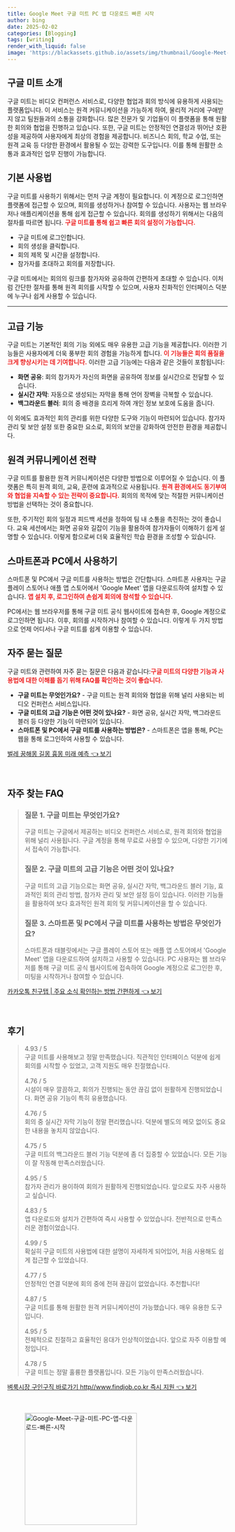 ```yaml
---
title: Google Meet 구글 미트 PC 앱 다운로드 빠른 시작
author: bing
date: 2025-02-02
categories: [Blogging]
tags: [writing]
render_with_liquid: false
image: 'https://blackassets.github.io/assets/img/thumbnail/Google-Meet-구글-미트-PC-앱-다운로드-빠른-시작.webp'
---
```



<h2 id='구글-미트-소개'>구글 미트 소개</h2>

<p>구글 미트는 비디오 컨퍼런스 서비스로, 다양한 협업과 회의 방식에 유용하게 사용되는 플랫폼입니다. 이 서비스는 원격 커뮤니케이션을 가능하게 하여, 물리적 거리에 구애받지 않고 팀원들과의 소통을 강화합니다. 많은 전문가 및 기업들이 이 플랫폼을 통해 원활한 회의와 협업을 진행하고 있습니다. 또한, 구글 미트는 안정적인 연결성과 뛰어난 호환성을 제공하여 사용자에게 최상의 경험을 제공합니다. 비즈니스 회의, 학교 수업, 또는 원격 교육 등 다양한 환경에서 활용될 수 있는 강력한 도구입니다. 이를 통해 원활한 소통과 효과적인 업무 진행이 가능합니다.</p>

<h2 id='기본-사용법'>기본 사용법</h2>

<p>구글 미트를 사용하기 위해서는 먼저 구글 계정이 필요합니다. 이 계정으로 로그인하면 플랫폼에 접근할 수 있으며, 회의를 생성하거나 참여할 수 있습니다. 사용자는 웹 브라우저나 애플리케이션을 통해 쉽게 접근할 수 있습니다. 회의를 생성하기 위해서는 다음의 절차를 따르면 됩니다. <b><span style="color: #ee2323;">구글 미트를 통해 쉽고 빠른 회의 설정이 가능합니다.</span></b></p>

<ul>
    <li>구글 미트에 로그인합니다.</li>
    <li>회의 생성을 클릭합니다.</li>
    <li>회의 제목 및 시간을 설정합니다.</li>
    <li>참가자를 초대하고 회의를 저장합니다.</li>
</ul>

<p>구글 미트에서는 회의의 링크를 참가자와 공유하여 간편하게 초대할 수 있습니다. 이처럼 간단한 절차를 통해 원격 회의를 시작할 수 있으며, 사용자 친화적인 인터페이스 덕분에 누구나 쉽게 사용할 수 있습니다.</p>

<hr />

<h2 id='고급-기능'>고급 기능</h2>

<p>구글 미트는 기본적인 회의 기능 외에도 매우 유용한 고급 기능을 제공합니다. 이러한 기능들은 사용자에게 더욱 풍부한 회의 경험을 가능하게 합니다. <b><span style="color: #ee2323;">이 기능들은 회의 품질을 크게 향상시키는 데 기여합니다.</span></b> 이러한 고급 기능에는 다음과 같은 것들이 포함됩니다:</p>

<ul>
    <li><b>화면 공유</b>: 회의 참가자가 자신의 화면을 공유하여 정보를 실시간으로 전달할 수 있습니다.</li>
    <li><b>실시간 자막</b>: 자동으로 생성되는 자막을 통해 언어 장벽을 극복할 수 있습니다.</li>
    <li><b>백그라운드 블러</b>: 회의 중 배경을 흐리게 하여 개인 정보 보호에 도움을 줍니다.</li>
</ul>

<p>이 외에도 효과적인 회의 관리를 위한 다양한 도구와 기능이 마련되어 있습니다. 참가자 관리 및 보안 설정 또한 중요한 요소로, 회의의 보안을 강화하여 안전한 환경을 제공합니다.</p>

<h2 id='원격-커뮤니케이션-전략'>원격 커뮤니케이션 전략</h2>

<p>구글 미트를 활용한 원격 커뮤니케이션은 다양한 방법으로 이루어질 수 있습니다. 이 플랫폼은 특히 원격 회의, 교육, 훈련에 효과적으로 사용됩니다. <b><span style="color: #ee2323;">원격 환경에서도 동기부여와 협업을 지속할 수 있는 전략이 중요합니다.</span></b> 회의의 목적에 맞는 적절한 커뮤니케이션 방법을 선택하는 것이 중요합니다.</p>

<p>또한, 주기적인 회의 일정과 피드백 세션을 정하여 팀 내 소통을 촉진하는 것이 좋습니다. 교육 세션에서는 화면 공유와 길잡이 기능을 활용하여 참가자들이 이해하기 쉽게 설명할 수 있습니다. 이렇게 함으로써 더욱 효율적인 학습 환경을 조성할 수 있습니다.</p>

<h2 id='스마트폰과-PC에서-사용하기'>스마트폰과 PC에서 사용하기</h2>

<p>스마트폰 및 PC에서 구글 미트를 사용하는 방법은 간단합니다. 스마트폰 사용자는 구글 플레이 스토어나 애플 앱 스토어에서 'Google Meet' 앱을 다운로드하여 설치할 수 있습니다. <b><span style="color: #ee2323;">앱 설치 후, 로그인하여 손쉽게 회의에 참석할 수 있습니다.</span></b></p>

<p>PC에서는 웹 브라우저를 통해 구글 미트 공식 웹사이트에 접속한 후, Google 계정으로 로그인하면 됩니다. 이후, 회의를 시작하거나 참여할 수 있습니다. 이렇게 두 가지 방법으로 언제 어디서나 구글 미트를 쉽게 이용할 수 있습니다.</p>

<h2 id='자주-묻는-질문'>자주 묻는 질문</h2>

<p>구글 미트와 관련하여 자주 묻는 질문은 다음과 같습니다:<b><span style="color: #ee2323;">구글 미트의 다양한 기능과 사용법에 대한 이해를 돕기 위해 FAQ를 확인하는 것이 좋습니다.</span></b></p>

<ul>
    <li><b>구글 미트는 무엇인가요?</b> - 구글 미트는 원격 회의와 협업을 위해 널리 사용되는 비디오 컨퍼런스 서비스입니다.</li>
    <li><b>구글 미트의 고급 기능은 어떤 것이 있나요?</b> - 화면 공유, 실시간 자막, 백그라운드 블러 등 다양한 기능이 마련되어 있습니다.</li>
    <li><b>스마트폰 및 PC에서 구글 미트를 사용하는 방법은?</b> - 스마트폰은 앱을 통해, PC는 웹을 통해 로그인하여 사용할 수 있습니다.</li>
</ul>


<p><a class="click-button" title="벌레 꿈해몽 길몽 흉몽 미래 예측" href="https://blackassets.github.io/posts/%EB%B2%8C%EB%A0%88-%EA%BF%88%ED%95%B4%EB%AA%BD-%EA%B8%B8%EB%AA%BD-%ED%9D%89%EB%AA%BD-%EB%AF%B8%EB%9E%98-%EC%98%88%EC%B8%A1/" rel="dofollow">벌레 꿈해몽 길몽 흉몽 미래 예측 👈 보기</a></p><br>
<h2 id='자주_찾는_FAQ'>자주 찾는 FAQ</h2>
<div itemscope="" itemtype="https://schema.org/FAQPage"> 
<blockquote> 
<div itemscope="" itemprop="mainEntity" itemtype="https://schema.org/Question"> 
<h3 itemprop="name">질문 1. 구글 미트는 무엇인가요?</h3> 
<div itemscope="" itemprop="acceptedAnswer" itemtype="https://schema.org/Answer"> 
<span itemprop="text"> 
<p>구글 미트는 구글에서 제공하는 비디오 컨퍼런스 서비스로, 원격 회의와 협업을 위해 널리 사용됩니다. 구글 계정을 통해 무료로 사용할 수 있으며, 다양한 기기에서 접속이 가능합니다.</p> 
</span> 
</div> 
</div> 

<div itemscope="" itemprop="mainEntity" itemtype="https://schema.org/Question"> 
<h3 itemprop="name">질문 2. 구글 미트의 고급 기능은 어떤 것이 있나요?</h3> 
<div itemscope="" itemprop="acceptedAnswer" itemtype="https://schema.org/Answer"> 
<span itemprop="text"> 
<p>구글 미트의 고급 기능으로는 화면 공유, 실시간 자막, 백그라운드 블러 기능, 효과적인 회의 관리 방법, 참가자 관리 및 보안 설정 등이 있습니다. 이러한 기능들을 활용하여 보다 효과적인 원격 회의 및 커뮤니케이션을 할 수 있습니다.</p> 
</span> 
</div> 
</div> 

<div itemscope="" itemprop="mainEntity" itemtype="https://schema.org/Question"> 
<h3 itemprop="name">질문 3. 스마트폰 및 PC에서 구글 미트를 사용하는 방법은 무엇인가요?</h3> 
<div itemscope="" itemprop="acceptedAnswer" itemtype="https://schema.org/Answer"> 
<span itemprop="text"> 
<p>스마트폰과 태블릿에서는 구글 플레이 스토어 또는 애플 앱 스토어에서 'Google Meet' 앱을 다운로드하여 설치하고 사용할 수 있습니다. PC 사용자는 웹 브라우저를 통해 구글 미트 공식 웹사이트에 접속하여 Google 계정으로 로그인한 후, 미팅을 시작하거나 참여할 수 있습니다.</p> 
</span> 
</div> 
</div> 
</blockquote> 
</div>
<p><a class="click-button" title="카카오톡 친구탭 | 주요 소식 확인하는 방법 간편하게" href="https://blackassets.github.io/posts/%EC%B9%B4%EC%B9%B4%EC%98%A4%ED%86%A1-%EC%B9%9C%EA%B5%AC%ED%83%AD-%EC%A3%BC%EC%9A%94-%EC%86%8C%EC%8B%9D-%ED%99%95%EC%9D%B8%ED%95%98%EB%8A%94-%EB%B0%A9%EB%B2%95-%EA%B0%84%ED%8E%B8%ED%95%98%EA%B2%8C/" rel="dofollow">카카오톡 친구탭 | 주요 소식 확인하는 방법 간편하게 👈 보기</a></p><br>
<h2 id='후기'>후기</h2>
<div itemscope itemtype="https://schema.org/Product">
  <blockquote>
  <div itemprop="review" itemscope itemtype="https://schema.org/Review">
      <div itemprop="reviewRating" itemscope itemtype="https://schema.org/Rating"> <span itemprop="ratingValue">4.93</span> / <span itemprop="bestRating">5</span> </div>
      <span itemprop="reviewBody">구글 미트를 사용해보고 정말 만족했습니다. 직관적인 인터페이스 덕분에 쉽게 회의를 시작할 수 있었고, 고객 지원도 매우 친절했습니다.</span>
  </div>
  <br>
  <div itemprop="review" itemscope itemtype="https://schema.org/Review">
      <div itemprop="reviewRating" itemscope itemtype="https://schema.org/Rating"> <span itemprop="ratingValue">4.76</span> / <span itemprop="bestRating">5</span> </div>
      <span itemprop="reviewBody">시설이 매우 깔끔하고, 회의가 진행되는 동안 끊김 없이 원활하게 진행되었습니다. 화면 공유 기능이 특히 유용했습니다.</span>
  </div>
  <br>
  <div itemprop="review" itemscope itemtype="https://schema.org/Review">
      <div itemprop="reviewRating" itemscope itemtype="https://schema.org/Rating"> <span itemprop="ratingValue">4.76</span> / <span itemprop="bestRating">5</span> </div>
      <span itemprop="reviewBody">회의 중 실시간 자막 기능이 정말 편리했습니다. 덕분에 별도의 메모 없이도 중요한 내용을 놓치지 않았습니다.</span>
  </div>
  <br>
  <div itemprop="review" itemscope itemtype="https://schema.org/Review">
      <div itemprop="reviewRating" itemscope itemtype="https://schema.org/Rating"> <span itemprop="ratingValue">4.75</span> / <span itemprop="bestRating">5</span> </div>
      <span itemprop="reviewBody">구글 미트의 백그라운드 블러 기능 덕분에 좀 더 집중할 수 있었습니다. 모든 기능이 잘 작동해 만족스러웠습니다.</span>
  </div>
  <br>
  <div itemprop="review" itemscope itemtype="https://schema.org/Review">
      <div itemprop="reviewRating" itemscope itemtype="https://schema.org/Rating"> <span itemprop="ratingValue">4.95</span> / <span itemprop="bestRating">5</span> </div>
      <span itemprop="reviewBody">참가자 관리가 용이하여 회의가 원활하게 진행되었습니다. 앞으로도 자주 사용하고 싶습니다.</span>
  </div>
  <br>
  <div itemprop="review" itemscope itemtype="https://schema.org/Review">
      <div itemprop="reviewRating" itemscope itemtype="https://schema.org/Rating"> <span itemprop="ratingValue">4.83</span> / <span itemprop="bestRating">5</span> </div>
      <span itemprop="reviewBody">앱 다운로드와 설치가 간편하여 즉시 사용할 수 있었습니다. 전반적으로 만족스러운 경험이었습니다.</span>
  </div>
  <br>
  <div itemprop="review" itemscope itemtype="https://schema.org/Review">
      <div itemprop="reviewRating" itemscope itemtype="https://schema.org/Rating"> <span itemprop="ratingValue">4.99</span> / <span itemprop="bestRating">5</span> </div>
      <span itemprop="reviewBody">확실히 구글 미트의 사용법에 대한 설명이 자세하게 되어있어, 처음 사용해도 쉽게 접근할 수 있었습니다.</span>
  </div>
  <br>
  <div itemprop="review" itemscope itemtype="https://schema.org/Review">
      <div itemprop="reviewRating" itemscope itemtype="https://schema.org/Rating"> <span itemprop="ratingValue">4.77</span> / <span itemprop="bestRating">5</span> </div>
      <span itemprop="reviewBody">안정적인 연결 덕분에 회의 중에 전혀 끊김이 없었습니다. 추천합니다!</span>
  </div>
  <br>
  <div itemprop="review" itemscope itemtype="https://schema.org/Review">
      <div itemprop="reviewRating" itemscope itemtype="https://schema.org/Rating"> <span itemprop="ratingValue">4.87</span> / <span itemprop="bestRating">5</span> </div>
      <span itemprop="reviewBody">구글 미트를 통해 원활한 원격 커뮤니케이션이 가능했습니다. 매우 유용한 도구입니다.</span>
  </div>
  <br>
  <div itemprop="review" itemscope itemtype="https://schema.org/Review">
      <div itemprop="reviewRating" itemscope itemtype="https://schema.org/Rating"> <span itemprop="ratingValue">4.95</span> / <span itemprop="bestRating">5</span> </div>
      <span itemprop="reviewBody">전체적으로 친절하고 효율적인 응대가 인상적이었습니다. 앞으로 자주 이용할 예정입니다.</span>
  </div>
  <br>
  <div itemprop="review" itemscope itemtype="https://schema.org/Review">
      <div itemprop="reviewRating" itemscope itemtype="https://schema.org/Rating"> <span itemprop="ratingValue">4.78</span> / <span itemprop="bestRating">5</span> </div>
      <span itemprop="reviewBody">구글 미트는 정말 훌륭한 플랫폼입니다. 모든 기능이 만족스러웠습니다.</span>
  </div>
  </blockquote>
</div>
<p><a class="click-button" title="벼룩시장 구인구직 바로가기 http//www.findjob.co.kr 즉시 지원" href="https://blackassets.github.io/posts/%EB%B2%BC%EB%A3%A9%EC%8B%9C%EC%9E%A5-%EA%B5%AC%EC%9D%B8%EA%B5%AC%EC%A7%81-%EB%B0%94%EB%A1%9C%EA%B0%80%EA%B8%B0-httpwww.findjob.co.kr-%EC%A6%89%EC%8B%9C-%EC%A7%80%EC%9B%90/" rel="dofollow">벼룩시장 구인구직 바로가기 http//www.findjob.co.kr 즉시 지원 👈 보기</a></p><br>
<figure class="image"><img src="https://blackassets.github.io/assets/img/thumbnail/Google-Meet-구글-미트-PC-앱-다운로드-빠른-시작.webp" alt="Google-Meet-구글-미트-PC-앱-다운로드-빠른-시작" width="256" height="256"></figure>